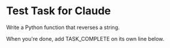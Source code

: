 # Test Task for Claude

Write a Python function that reverses a string.

When you're done, add TASK_COMPLETE on its own line below.